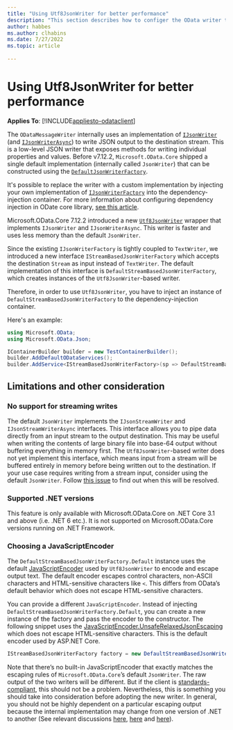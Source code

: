 ```yaml
---
title: "Using Utf8JsonWriter for better performance"
description: "This section describes how to configer the OData writer to use a Utf8JsonWriter-based writer for better performance."
author: habbes
ms.author: clhabins
ms.date: 7/27/2022
ms.topic: article
 
---
```


# Using Utf8JsonWriter for better performance

**Applies To**: [!INCLUDE[appliesto-odataclient](../../includes/appliesto-odatalib-v7.md)]

The `ODataMessageWriter` internally uses an implementation of [`IJsonWriter`](/dotnet/api/microsoft.odata.json.ijsonwriter) (and [`IJsonWriterAsync`](/dotnet/api/microsoft.odata.json.ijsonwriterasync)) to write JSON output to the destination stream. This is a low-level JSON writer that exposes methods for writing individual properties and values. Before v7.12.2, `Microsoft.OData.Core` shipped a single default implementation (internally called `JsonWriter`) that can be constructed using the [`DefaultJsonWriterFactory`](/dotnet/api/microsoft.odata.json.defaultjsonwriterfactory).

It's possible to replace the writer with a custom implementation by injecting your own implementation of [`IJsonWriterFactory`](/dotnet/api/microsoft.odata.json.ijsonwriterfactory) into the dependency-injection container. For more information about configuring dependency injection in ODate core library, [see this article](/odata/odatalib/di-support).

Microsoft.OData.Core 7.12.2 introduced a new [`Utf8JsonWriter`](/dotnet/api/system.text.json.utf8jsonwriter) wrapper that implements `IJsonWriter` and `IJsonWriterAsync`. This writer is faster and uses less memory than the default `JsonWriter`.

Since the existing `IJsonWriterFactory` is tightly coupled to `TextWriter`, we introduced a new interface `IStreamBasedJsonWriterFactory` which accepts the destination `Stream` as input instead of `TextWriter`. The default implementation of this interface is `DefaultStreamBasedJsonWriterFactory`, which creates instances of the `Utf8JsonWriter`-based writer.

Therefore, in order to use `Utf8JsonWriter`, you have to inject an instance of `DefaultStreamBasedJsonWriterFactory` to the dependency-injection container.

Here's an example:

```csharp
using Microsoft.OData;
using Microsoft.OData.Json;
```

```c#
IContainerBuilder builder = new TestContainerBuilder();
builder.AddDefaultODataServices();
builder.AddService<IStreamBasedJsonWriterFactory>(sp => DefaultStreamBasedJsonWriterFactory.Default);
```

## Limitations and other consideration

### No support for streaming writes

The default `JsonWriter` implements the `IJsonStreamWriter` and `IJsonStreamWriterAsync` interfaces. This interface allows you to pipe data directly from an input stream to the output destination. This may be useful when writing the contents of large binary file into base-64 output without buffering everything in memory first. The `Utf8JsonWriter`-based writer does not yet implement this interface, which means input from a stream will be buffered entirely in memory before being written out to the destination. If your use case requires writing from a stream input, consider using the default `JsonWriter`. Follow [this issue](https://github.com/OData/odata.net/issues/2422) to find out when this will be resolved.

### Supported .NET versions

This feature is only available with Microsoft.OData.Core on .NET Core 3.1 and above (i.e. .NET 6 etc.). It is not supported on Microsoft.OData.Core versions running on .NET Framework.

### Choosing a JavaScriptEncoder

The `DefaultStreamBasedJsonWriterFactory.Default` instance uses the default [JavaScriptEncoder](/dotnet/api/system.text.encodings.web.javascriptencoder.default) used by `Utf8JsonWriter` to encode and escape output text. The default encoder escapes control characters, non-ASCII characters and HTML-sensitive characters like `<`. This differs from OData’s default behavior which does not escape HTML-sensitive characters.

You can provide a different `JavaScriptEncoder`. Instead of injecting `DefaultStreamBasedJsonWriterFactory.Default`, you can create a new instance of the factory and pass the encoder to the constructor. The following snippet uses the [JavaScriptEncoder.UnsafeRelaxedJsonEscaping](/dotnet/api/system.text.encodings.web.javascriptencoder.unsaferelaxedjsonescaping) which does not escape HTML-sensitive characters. This is the default encoder used by ASP.NET Core.

```c#
IStreamBasedJsonWriterFactory factory = new DefaultStreamBasedJsonWriterFactory(JavaScriptEncoder.UnsafeRelaxedJsonEscaping);
```

Note that there’s no built-in JavaScriptEncoder that exactly matches the escaping rules of `Microsoft.OData.Core`’s default `JsonWriter`. The raw output of the two writers will be different. But if the client is [standards-compliant](https://www.ietf.org/rfc/rfc4627.txt), this should not be a problem. Nevertheless, this is something you should take into consideration before adopting the new writer. In general, you should not be highly dependent on a particular escaping output because the internal implementation may change from one version of .NET to another (See relevant discussions [here](https://github.com/dotnet/runtime/issues/70419), [here](https://github.com/dotnet/runtime/issues/54193) and [here](https://github.com/dotnet/runtime/issues/1564#issuecomment-504780719)).